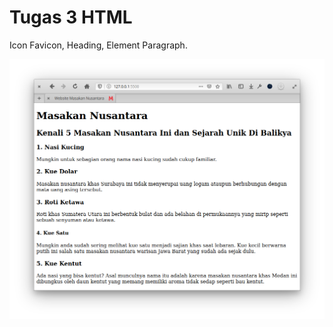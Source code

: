 # Tugas 3 HTML

Icon Favicon, Heading, Element Paragraph.

![Tugas 3 HTML](screen/masakan-nusantara.png)

